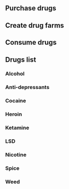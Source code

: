 ## Purchase drugs
## Create drug farms
## Consume drugs
## Drugs list
### Alcohol
### Anti-depressants
### Cocaine
### Heroin
### Ketamine
### LSD
### Nicotine
### Spice
### Weed